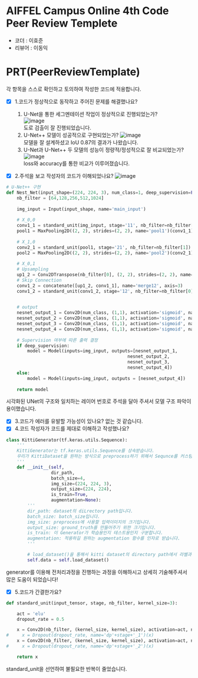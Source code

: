 # AIFFEL Campus Online 4th Code Peer Review Templete
- 코더 : 이효준
- 리뷰어 : 이동익


# PRT(PeerReviewTemplate)
각 항목을 스스로 확인하고 토의하여 작성한 코드에 적용합니다.
- [x] 1.코드가 정상적으로 동작하고 주어진 문제를 해결했나요?   
  1. U-Net을 통한 세그멘테이션 작업이 정상적으로 진행되었는가?   
![image](https://github.com/domik017123/Aiffel_CV/assets/126870709/f721f67b-6c4d-4386-9bdc-83af5ac0883a)   
  도로 검출이 잘 진행되었습니다.
  2. U-Net++ 모델이 성공적으로 구현되었는가?
![image](https://github.com/domik017123/Aiffel_CV/assets/126870709/5d3560c0-33fa-4e24-951a-cf6339515b27)   
모델을 잘 설계하셨고 IoU 0.87의 결과가 나왔습니다.   
  3. U-Net과 U-Net++ 두 모델의 성능이 정량적/정성적으로 잘 비교되었는가?
![image](https://github.com/domik017123/Aiffel_CV/assets/126870709/25ad38b8-7eef-4a30-9c8f-9af0019a0d84)   
loss와 accuracy를 통한 비교가 이루어졌습니다.   

  
- [x] 2.주석을 보고 작성자의 코드가 이해되었나요?
![image](https://github.com/domik017123/Aiffel_CV/assets/126870709/d51aaddb-280e-40f5-8735-310ff3f307ad)   

```python
# U-Net++ 구현
def Nest_Net(input_shape=(224, 224, 3), num_class=1, deep_supervision=False):
    nb_filter = [64,128,256,512,1024]
    
    img_input = Input(input_shape, name='main_input')
    
    # X_0,0
    conv1_1 = standard_unit(img_input, stage='11', nb_filter=nb_filter[0])
    pool1 = MaxPooling2D((2, 2), strides=(2, 2), name='pool1')(conv1_1)
    
    # X_1,0
    conv2_1 = standard_unit(pool1, stage='21', nb_filter=nb_filter[1])
    pool2 = MaxPooling2D((2, 2), strides=(2, 2), name='pool2')(conv2_1)
    
    # X_0,1
    # Upsampling
    up1_2 = Conv2DTranspose(nb_filter[0], (2, 2), strides=(2, 2), name='up12', padding='same')(conv2_1)
    # Skip Connection
    conv1_2 = concatenate([up1_2, conv1_1], name='merge12', axis=3)
    conv1_2 = standard_unit(conv1_2, stage='12', nb_filter=nb_filter[0])

    
    # output
    nesnet_output_1 = Conv2D(num_class, (1,1), activation='sigmoid', name='output_1', kernel_initializer = 'he_normal', padding='same', kernel_regularizer=l2(1e-4))(conv1_2)
    nesnet_output_2 = Conv2D(num_class, (1,1), activation='sigmoid', name='output_2', kernel_initializer = 'he_normal', padding='same', kernel_regularizer=l2(1e-4))(conv1_3)
    nesnet_output_3 = Conv2D(num_class, (1,1), activation='sigmoid', name='output_3', kernel_initializer = 'he_normal', padding='same', kernel_regularizer=l2(1e-4))(conv1_4)
    nesnet_output_4 = Conv2D(num_class, (1,1), activation='sigmoid', name='output_4', kernel_initializer = 'he_normal', padding='same', kernel_regularizer=l2(1e-4))(conv1_5)
    
    # Supervision 여부에 따른 출력 결정
    if deep_supervision:
        model = Model(inputs=img_input, outputs=[nesnet_output_1,
                                              nesnet_output_2,
                                              nesnet_output_3,
                                              nesnet_output_4])
    else:
        model = Model(inputs=img_input, outputs = [nesnet_output_4])
        
    return model
```  
시각화된 UNet의 구조와 일치하는 레이어 번호로 주석을 달아 주셔서 모델 구조 파악이 용이했습니다.

- [x] 3.코드가 에러를 유발할 가능성이 있나요?
없는 것 같습니다.
- [x] 4.코드 작성자가 코드를 제대로 이해하고 작성했나요?
```python
class KittiGenerator(tf.keras.utils.Sequence):
    '''
    KittiGenerator는 tf.keras.utils.Sequence를 상속받습니다.
    우리가 KittiDataset을 원하는 방식으로 preprocess하기 위해서 Sequnce를 커스텀해 사용합니다.
    '''
    def __init__(self, 
                 dir_path, 
                 batch_size=4, 
                 img_size=(224, 224, 3), 
                 output_size=(224, 224), 
                 is_train=True, 
                 augmentation=None):
        '''
        dir_path: dataset의 diLrectory path입니다.
        batch_size: batch_size입니다.
        img_size: preprocess에 사용할 입력이미지의 크기입니다.
        output_size: ground_truth를 만들어주기 위한 크기입니다.
        is_train: 이 Generator가 학습용인지 테스트용인지 구분합니다.
        augmentation: 적용하길 원하는 augmentation 함수를 인자로 받습니다.
        '''

        # load_dataset()을 통해서 kitti dataset의 directory path에서 라벨과 이미지를 확인합니다.
        self.data = self.load_dataset()
```
generator를 이용해 전처리과정을 진행하는 과정을 이해하시고 상세히 기술해주셔서 많은 도움이 되었습니다!

- [x] 5.코드가 간결한가요?
```python
def standard_unit(input_tensor, stage, nb_filter, kernel_size=3):

    act = 'elu'
    dropout_rate = 0.5

    x = Conv2D(nb_filter, (kernel_size, kernel_size), activation=act, name='conv'+stage+'_1', kernel_initializer = 'he_normal', padding='same', kernel_regularizer=l2(1e-4))(input_tensor)
#     x = Dropout(dropout_rate, name='dp'+stage+'_1')(x)
    x = Conv2D(nb_filter, (kernel_size, kernel_size), activation=act, name='conv'+stage+'_2', kernel_initializer = 'he_normal', padding='same', kernel_regularizer=l2(1e-4))(x)
#     x = Dropout(dropout_rate, name='dp'+stage+'_2')(x)

    return x
```
standard_unit을 선언하여 불필요한 반복이 줄었습니다.
